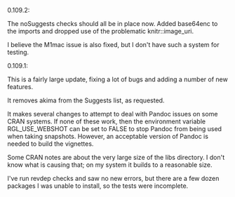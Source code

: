 0.109.2:

The noSuggests checks should all be in place now.
Added base64enc to the imports and dropped use of the
problematic knitr::image_uri.

I believe the M1mac issue is also fixed, but I don't have such
a system for testing.


0.109.1:

This is a fairly large update, fixing a lot of bugs and
adding a number of new features.

It removes akima from the Suggests list, as requested.

It makes several changes to attempt to deal with Pandoc
issues on some CRAN systems.  If none of these work, then 
the environment variable RGL_USE_WEBSHOT can be set to 
FALSE to stop Pandoc from being used when taking snapshots.
However, an acceptable version of Pandoc is needed to build
the vignettes.

Some CRAN notes are about the very large size of the libs
directory.  I don't know what is causing that; on my system
it builds to a reasonable size.

I've run revdep checks and saw no new errors, but there are
a few dozen packages I was unable to install, so the tests
were incomplete.
